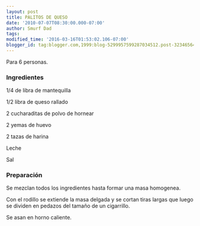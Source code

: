 ```yaml
---
layout: post
title: PALITOS DE QUESO
date: '2010-07-07T08:30:00.000-07:00'
author: Smurf Dad
tags: 
modified_time: '2016-03-16T01:53:02.106-07:00'
blogger_id: tag:blogger.com,1999:blog-5299957599287034512.post-3234656402602952093
---
```


Para 6 personas.

<h3>Ingredientes</h3>

1/4 de libra de mantequilla

1/2 libra de queso rallado

2 cucharaditas de polvo de hornear

2 yemas de huevo

2 tazas de harina

Leche

Sal

<h3>Preparación</h3>

Se mezclan todos los ingredientes hasta formar una masa homogenea.

Con el rodillo se extiende la masa delgada y se cortan tiras largas que luego se dividen en pedazos del tamaño de un cigarrillo.

Se asan en horno caliente.

